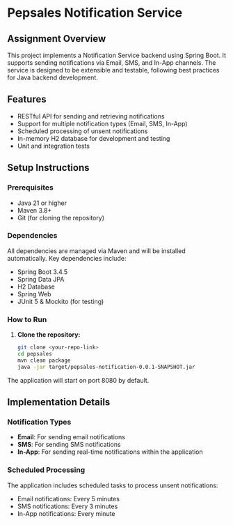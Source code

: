 # Pepsales Notification Service

## Assignment Overview
This project implements a Notification Service backend using Spring Boot. It supports sending notifications via Email, SMS, and In-App channels. The service is designed to be extensible and testable, following best practices for Java backend development.

## Features
- RESTful API for sending and retrieving notifications
- Support for multiple notification types (Email, SMS, In-App)
- Scheduled processing of unsent notifications
- In-memory H2 database for development and testing
- Unit and integration tests

## Setup Instructions

### Prerequisites
- Java 21 or higher
- Maven 3.8+
- Git (for cloning the repository)

### Dependencies
All dependencies are managed via Maven and will be installed automatically. Key dependencies include:
- Spring Boot 3.4.5
- Spring Data JPA
- H2 Database
- Spring Web
- JUnit 5 & Mockito (for testing)

### How to Run
1. **Clone the repository:**
   ```bash
   git clone <your-repo-link>
   cd pepsales
   mvn clean package
   java -jar target/pepsales-notification-0.0.1-SNAPSHOT.jar
   ```

The application will start on port 8080 by default.

## Implementation Details

### Notification Types

- **Email**: For sending email notifications
- **SMS**: For sending SMS notifications
- **In-App**: For sending real-time notifications within the application

### Scheduled Processing

The application includes scheduled tasks to process unsent notifications:

- Email notifications: Every 5 minutes
- SMS notifications: Every 3 minutes
- In-App notifications: Every minute